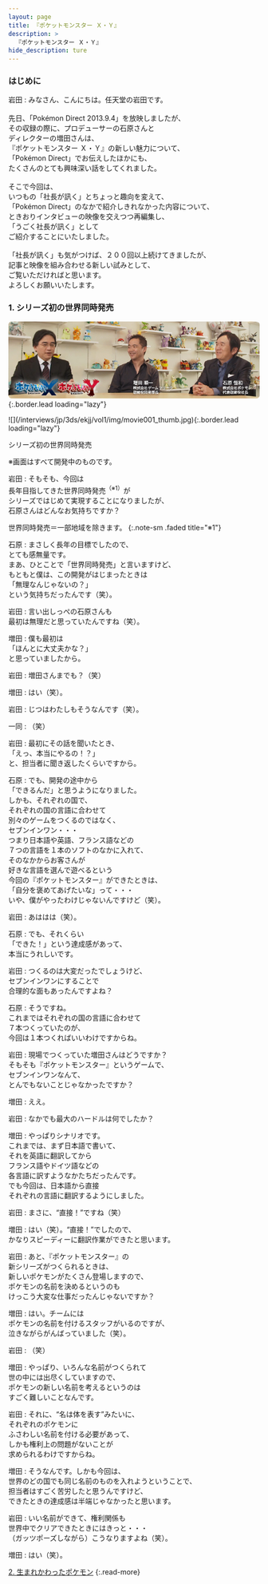 ```yaml
---
layout: page
title: 『ポケットモンスター Ｘ・Ｙ』
description: >
  『ポケットモンスター Ｘ・Ｙ』
hide_description: ture
---
```


### はじめに

岩田
: みなさん、こんにちは。任天堂の岩田です。<br><br>先日、「Pok&#233;mon Direct 2013.9.4」を放映しましたが、<br>その収録の際に、プロデューサーの石原さんと<br>ディレクターの増田さんは、<br>『ポケットモンスター Ｘ・Ｙ』の新しい魅力について、<br>「Pok&#233;mon Direct」でお伝えしたほかにも、<br>たくさんのとても興味深い話をしてくれました。<br><br>そこで今回は、<br>いつもの「社長が訊く」とちょっと趣向を変えて、<br>「Pok&#233;mon Direct」のなかで紹介しきれなかった内容について、<br>ときおりインタビューの映像を交えつつ再編集し、<br>「うごく社長が訊く」として<br>ご紹介することにいたしました。<br><br>「社長が訊く」も気がつけば、２００回以上続けてきましたが、<br>記事と映像を組み合わせる新しい試みとして、<br>ご覧いただければと思います。<br>よろしくお願いいたします。

### 1. シリーズ初の世界同時発売

![](/interviews/jp/3ds/ekjj/vol1/img/mainvisual1.jpg){:.border.lead loading="lazy"}



<div>![](/interviews/jp/3ds/ekjj/vol1/img/movie001_thumb.jpg){:.border.lead loading="lazy"}

シリーズ初の世界同時発売

※画面はすべて開発中のものです。

岩田
: そもそも、今回は<br>長年目指してきた世界同時発売<sup>（※1）</sup>が<br>シリーズではじめて実現することになりましたが、<br>石原さんはどんなお気持ちですか？


世界同時発売＝一部地域を除きます。
{:.note-sm .faded title="※1"}

石原
: まさしく長年の目標でしたので、<br>とても感無量です。<br>まあ、ひとことで「世界同時発売」と言いますけど、<br>もともと僕は、この開発がはじまったときは<br>「無理なんじゃないの？」<br>という気持ちだったんです（笑）。

岩田
: 言い出しっぺの石原さんも<br>最初は無理だと思っていたんですね（笑）。

増田
: 僕も最初は<br>「ほんとに大丈夫かな？」<br>と思っていましたから。

岩田
: 増田さんまでも？（笑）

増田
: はい（笑）。

岩田
: じつはわたしもそうなんです（笑）。

一同
: （笑）

岩田
: 最初にその話を聞いたとき、<br>「えっ、本当にやるの！？」<br>と、担当者に聞き返したくらいですから。

石原
: でも、開発の途中から<br>「できるんだ」と思うようになりました。<br>しかも、それぞれの国で、<br>それぞれの国の言語に合わせて<br>別々のゲームをつくるのではなく、<br>セブンインワン・・・<br>つまり日本語や英語、フランス語などの<br>７つの言語を１本のソフトのなかに入れて、<br>そのなかからお客さんが<br>好きな言語を選んで遊べるという<br>今回の『ポケットモンスター』ができたときは、<br>「自分を褒めてあげたいな」って・・・<br>いや、僕がやったわけじゃないんですけど（笑）。

岩田
: あははは（笑）。

石原
: でも、それくらい<br>「できた！」という達成感があって、<br>本当にうれしいです。

岩田
: つくるのは大変だったでしょうけど、<br>セブンインワンにすることで<br>合理的な面もあったんですよね？

石原
: そうですね。<br>これまではそれぞれの国の言語に合わせて<br>７本つくっていたのが、<br>今回は１本つくればいいわけですからね。

岩田
: 現場でつくっていた増田さんはどうですか？<br>そもそも『ポケットモンスター』というゲームで、<br>セブンインワンなんて、<br>とんでもないことじゃなかったですか？

増田
: ええ。

岩田
: なかでも最大のハードルは何でしたか？

増田
: やっぱりシナリオです。<br>これまでは、まず日本語で書いて、<br>それを英語に翻訳してから<br>フランス語やドイツ語などの<br>各言語に訳すようなかたちだったんです。<br>でも今回は、日本語から直接<br>それぞれの言語に翻訳するようにしました。

岩田
: まさに、“直接！”ですね（笑）

増田
: はい（笑）。“直接！”でしたので、<br>かなりスピーディーに翻訳作業ができたと思います。

岩田
: あと、『ポケットモンスター』の<br>新シリーズがつくられるときは、<br>新しいポケモンがたくさん登場しますので、<br>ポケモンの名前を決めるというのも<br>けっこう大変な仕事だったんじゃないですか？

増田
: はい。チームには<br>ポケモンの名前を付けるスタッフがいるのですが、<br>泣きながらがんばっていました（笑）。

岩田
: （笑）

増田
: やっぱり、いろんな名前がつくられて<br>世の中には出尽くしていますので、<br>ポケモンの新しい名前を考えるというのは<br>すごく難しいことなんです。

岩田
: それに、“名は体を表す”みたいに、<br>それぞれのポケモンに<br>ふさわしい名前を付ける必要があって、<br>しかも権利上の問題がないことが<br>求められるわけですからね。

増田
: そうなんです。しかも今回は、<br>世界のどの国でも同じ名前のものを入れようということで、<br>担当者はすごく苦労したと思うんですけど、<br>できたときの達成感は半端じゃなかったと思います。

岩田
: いい名前ができて、権利関係も<br>世界中でクリアできたときにはきっと・・・<br>（ガッツポーズしながら）こうなりますよね（笑）。

増田
: はい（笑）。




[2. 生まれかわったポケモン](2.md)
{:.read-more}
